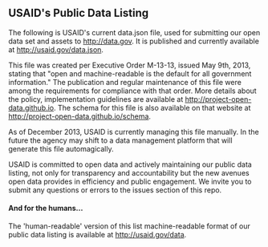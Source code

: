 ## USAID's Public Data Listing

The following is USAID's current data.json file, used for submitting our open data set and assets to http://data.gov.  It is published and currently available at http://usaid.gov/data.json.

This file was created per Executive Order M-13-13, issued May 9th, 2013, stating that "open and machine-readable is the default for all government information." The publication and regular maintenance of this file were among the requirements for compliance with that order. More details about the policy, implementation guidelines are available at http://project-open-data.github.io. The schema for this file is also available on that website at http://project-open-data.github.io/schema.

As of December 2013, USAID is currently managing this file manually. In the future the agency may shift to a data management platform that will generate this file automagically.

USAID is committed to open data and actively maintaining our public data listing, not only for transparency and accountability but the new avenues open data provides in efficiency and public engagement. We invite you to submit any questions or errors to the issues section of this repo.

#### And for the humans...

The 'human-readable' version of this list machine-readable format of our public data listing is available at http://usaid.gov/data.
